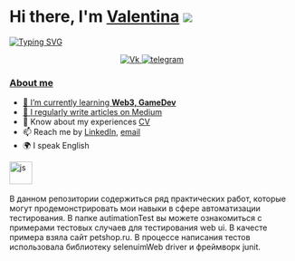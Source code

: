 # Hi there, I'm [Valentina](https://daniilshat.ru/) ![](https://github.com/blackcater/blackcater/raw/main/images/Hi.gif) 
[![Typing SVG](https://readme-typing-svg.herokuapp.com?color=%2336BCF7&lines=QA+engeneer+from+Russia+🇷🇺)](https://git.io/typing-svg)

<div id="socials" align="center">
<a href="https://vk.com/valentinaplatonova">
		<img src="https://img.shields.io/badge/vk-blue?style=for-the-badge&logo=vk&logoColor=whit" alt="Vk"/>
<a href="https://t.me/v_platonova1">
		<img src="https://img.shields.io/badge/telegram-blue?style=for-the-badge&logo=telegram&logoColor=whit" alt="telegram"/>
</div>
	

### About me
- 🌱 I’m currently learning **Web3, GameDev**
- 📝 I regularly write articles on [Medium](medium-link)
- 📄 Know about my experiences [CV](cv-link)
- 📫 Reach me by [LinkedIn](linkedin-link), [email](mailto:email-address)
- 🌍 I speak English

<img src="https://cdn.jsdelivr.net/gh/devicons/devicon/icons/java/java-original.svg" title="js" width="40" height="40"/>&nbsp;


В данном репозитории содержиться ряд практических работ, которые могут продемонстрировать мои навыки в сфере автоматизации тестирования.
В папке autimationTest вы можете ознакомиться с примерами тестовых случаев для тестирования  web ui. В качесте примера взяла сайт petshop.ru. В процессе написания тестов использовала библиотеку selenuimWeb driver и фреймворк junit.
